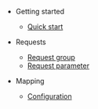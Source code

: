 - Getting started

  - [Quick start](quickstart.md)

- Requests

  - [Request group](requestGroup.md)
  - [Request parameter](requestParameter.md)

- Mapping

  - [Configuration](mapping.md)

